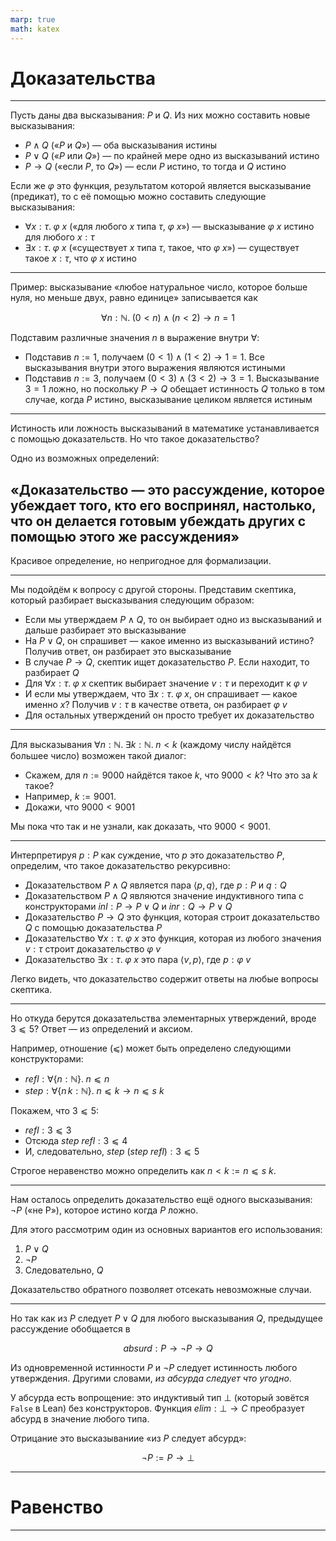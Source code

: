 ```yaml
---
marp: true
math: katex
---
```


# Доказательства

---

Пусть даны два высказывания: $P$ и $Q$. Из них можно составить новые высказывания:

- $P ∧ Q$ («$P$ и $Q$») — оба высказывания истины
- $P ∨ Q$ («$P$ или $Q$») — по крайней мере одно из высказываний истино
- $P → Q$ («если $P$, то $Q$») — если $P$ истино, то тогда и $Q$ истино

Если же $φ$ это функция, результатом которой является высказывание (предикат), то с её помощью можно составить следующие высказывания:

- $∀x:τ.\; φ\ x$ («для любого $x$ типа $τ$, $φ\ x$») — высказывание $φ\ x$ истино для любого $x : τ$
- $∃x:τ.\; φ\ x$ («существует $x$ типа $τ$, такое, что $φ\ x$») — существует такое $x : τ$, что $φ\ x$ истино

---

Пример: высказывание «любое натуральное число, которое больше нуля, но меньше двух, равно единице» записывается как

$$∀n:ℕ.\; (0<n) ∧ (n<2) → n = 1$$

Подставим различные значения $n$ в выражение внутри $∀$:

- Подставив $n := 1$, получаем $(0<1) ∧ (1<2) → 1 = 1$. Все высказывания внутри этого выражения являются истиными
- Подставив $n := 3$, получаем $(0<3) ∧ (3<2) → 3 = 1$. Высказывание $3 = 1$ ложно, но поскольку $P → Q$ обещает истинность $Q$ только в том случае, когда $P$ истино, высказывание целиком является истиным

---

Истиность или ложность высказываний в математике устанавливается с помощью доказательств. Но что такое доказательство?

Одно из возможных определений:

## «Доказательство — это рассуждение, которое убеждает того, кто его воспринял, настолько, что он делается готовым убеждать других с помощью этого же рассуждения»

Красивое определение, но непригодное для формализации.

---

Мы подойдём к вопросу с другой стороны. Представим скептика, который разбирает высказывания следующим образом:

- Если мы утверждаем $P ∧ Q$, то он выбирает одно из высказываний и дальше разбирает это высказывание
- На $P ∨ Q$, он спрашивет — какое именно из высказываний истино? Получив ответ, он разбирает это высказывание
- В случае $P → Q$, скептик ищет доказательство $P$. Если находит, то разбирает $Q$
- Для $∀x:τ.\; φ\ x$ скептик выбирает значение $v: τ$ и переходит к $φ\ v$
- И если мы утверждаем, что  $∃x:τ.\;φ\ x$, он спрашивает — какое именно $x$? Получив $v:τ$ в качестве ответа, он разбирает $φ\ v$
- Для остальных утверждений он просто требует их доказательство

---

Для высказывания $∀n:ℕ.\; ∃k: ℕ.\; n < k$ (каждому числу найдётся большее число) возможен такой диалог:

- Скажем, для $n := 9000$ найдётся такое $k$, что $9000 < k$? Что это за $k$ такое?
- Например, $k := 9001$.
- Докажи, что $9000 < 9001$

Мы пока что так и не узнали, как доказать, что $9000 < 9001$.

---

Интерпретируя $p : P$ как суждение, что $p$ это доказательство $P$, определим, что такое доказательство рекурсивно:

- Доказательством $P ∧ Q$ является пара $⟨p, q⟩$, где $p : P$ и $q : Q$
- Доказательством $P ∧ Q$ являются значение индуктивного типа с конструкторами $inl : P → P ∨ Q$ и $inr : Q → P ∨ Q$
- Доказательство $P → Q$ это функция, которая строит доказательство $Q$ с помощью доказательства $P$
- Доказательство $∀x:τ.\; φ\ x$ это функция, которая из любого значения $v:τ$ строит доказательство $φ\ v$
- Доказательство $∃x:τ.\; φ\ x$ это пара $⟨v,p⟩$, где $p : φ\ v$

Легко видеть, что доказательство содержит ответы на любые вопросы скептика.

---

Но откуда берутся доказательства элементарных утверждений, вроде $3 ⩽ 5$? Ответ — из определений и аксиом.

Например, отношение $(⩽)$ может быть определено следующими конструкторами:

- $refl: ∀\{n:ℕ\}.\; n ⩽ n$
- $step: ∀\{n\,k:ℕ\}.\; n ⩽ k → n ⩽ s\ k$

Покажем, что $3 ⩽ 5$:

- $refl : 3 ⩽ 3$
- Отсюда $step\ refl : 3 ⩽ 4$
- И, следовательно, $step\ (step\ refl) : 3 ⩽ 5$

Строгое неравенство можно определить как $n < k := n ⩽ s\ k$.

---

Нам осталось определить доказательство ещё одного высказывания: $¬P$ («не P»), которое истино когда $P$ ложно.

Для этого рассмотрим один из основных вариантов его использования:

1. $P ∨ Q$
2. $¬P$
3. Следовательно, $Q$

Доказательство обратного позволяет отсекать невозможные случаи.

---

Но так как из $P$ следует $P ∨ Q$ для любого высказывания $Q$, предыдущее рассуждение обобщается в

$$absurd: P → ¬P → Q$$

Из одновременной истинности $P$ и $¬P$ следует истинность любого утверждения. Другими словами, *из абсурда следует что угодно*.

У абсурда есть вопрощение: это индуктивый тип $⊥$ (который зовётся `False` в Lean) без конструкторов. Функция $elim: ⊥ → C$ преобразует абсурд в значение любого типа.

Отрицание это высказываниие «из $P$ следует абсурд»:

$$¬P := P → ⊥$$

---

# Равенство

---
